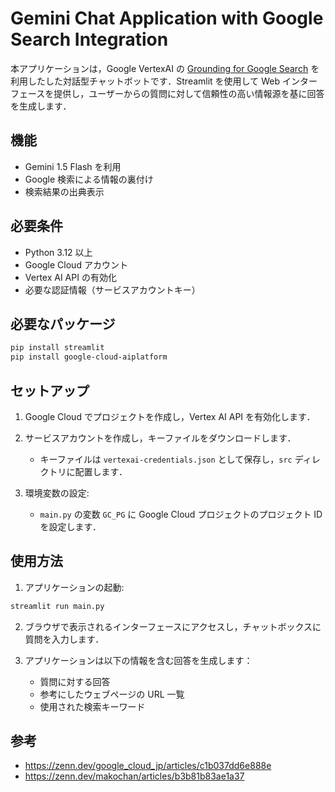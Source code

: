 # Gemini Chat Application with Google Search Integration

本アプリケーションは，Google VertexAI の [Grounding for Google Search](https://cloud.google.com/vertex-ai/generative-ai/docs/multimodal/ground-gemini?hl=ja#generative-ai-gemini-grounding-python_vertex_ai_sdk) を利用したした対話型チャットボットです．Streamlit を使用して Web インターフェースを提供し，ユーザーからの質問に対して信頼性の高い情報源を基に回答を生成します．

## 機能

- Gemini 1.5 Flash を利用
- Google 検索による情報の裏付け
- 検索結果の出典表示

## 必要条件

- Python 3.12 以上
- Google Cloud アカウント
- Vertex AI API の有効化
- 必要な認証情報（サービスアカウントキー）

## 必要なパッケージ

```bash
pip install streamlit
pip install google-cloud-aiplatform
```

## セットアップ

1. Google Cloud でプロジェクトを作成し，Vertex AI API を有効化します．

2. サービスアカウントを作成し，キーファイルをダウンロードします．

   - キーファイルは `vertexai-credentials.json` として保存し，`src` ディレクトリに配置します．

3. 環境変数の設定:
   - `main.py` の変数 `GC_PG` に Google Cloud プロジェクトのプロジェクト ID を設定します．

## 使用方法

1. アプリケーションの起動:

```bash
streamlit run main.py
```

2. ブラウザで表示されるインターフェースにアクセスし，チャットボックスに質問を入力します．

3. アプリケーションは以下の情報を含む回答を生成します：
   - 質問に対する回答
   - 参考にしたウェブページの URL 一覧
   - 使用された検索キーワード

## 参考

- https://zenn.dev/google_cloud_jp/articles/c1b037dd6e888e
- https://zenn.dev/makochan/articles/b3b81b83ae1a37
